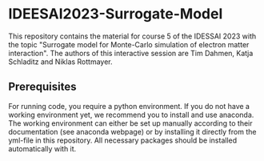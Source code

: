 # IDEESAI2023-Surrogate-Model
This repository contains the material for course 5 of the IDESSAI 2023 with the topic "Surrogate model for Monte-Carlo simulation of electron matter interaction".
The authors of this interactive session are Tim Dahmen, Katja Schladitz and Niklas Rottmayer. 

## Prerequisites
For running code, you require a python environment. If you do not have a working environment yet, we recommend you to install and use anaconda. 
The working environment can either be set up manually according to their documentation (see anaconda webpage) or by installing it directly from the yml-file in this repository.
All necessary packages should be installed automatically with it.
